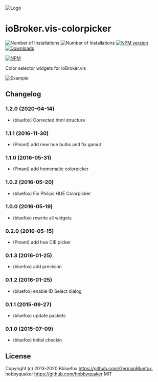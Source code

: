 ![Logo](admin/colorpicker.png)
# ioBroker.vis-colorpicker

![Number of Installations](http://iobroker.live/badges/vis-colorpicker-installed.svg) ![Number of Installations](http://iobroker.live/badges/vis-colorpicker-stable.svg) [![NPM version](http://img.shields.io/npm/v/iobroker.vis-colorpicker.svg)](https://www.npmjs.com/package/iobroker.vis-colorpicker)
[![Downloads](https://img.shields.io/npm/dm/iobroker.vis-colorpicker.svg)](https://www.npmjs.com/package/iobroker.vis-colorpicker)

[![NPM](https://nodei.co/npm/iobroker.vis-colorpicker.png?downloads=true)](https://nodei.co/npm/iobroker.vis-colorpicker/)

Color selector widgets for ioBroker.vis

![Example](img/widgets.png)

## Changelog
### 1.2.0 (2020-04-14)
- (bluefox) Corrected html structure

### 1.1.1 (2016-11-30)
- (Pmant) add new hue bulbs and fix gamut

### 1.1.0 (2016-05-31)
- (Pmant) add homematic colorpicker

### 1.0.2 (2016-05-20)
- (bluefox) Fix Philips HUE Colorpicker

### 1.0.0 (2016-05-19)
- (bluefox) rewrite all widgets

### 0.2.0 (2016-05-15)
- (Pmant) add hue CIE picker

### 0.1.3 (2016-01-25)
- (bluefox) add precision

### 0.1.2 (2016-01-25)
- (bluefox) enable ID Select dialog

### 0.1.1 (2015-09-27)
- (bluefox) update packets

### 0.1.0 (2015-07-09)
- (bluefox) initial checkin

## License
 Copyright (c) 2013-2020 Bbluefox https://github.com/GermanBluefox, hobbyquaker https://github.com/hobbyquaker
 MIT

